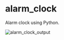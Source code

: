 # alarm_clock
Alarm clock using Python.


![alarm_clock_output](https://github.com/yashkawale/alarm_clock/assets/90922408/34082076-3b85-40a6-80a6-9ede2975e5bb)
